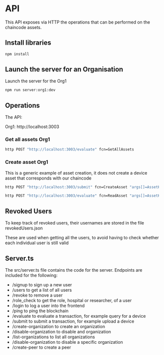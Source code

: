 # API

This API exposes via HTTP the operations that can be performed on the chaincode assets.

## Install libraries

```bash
npm install
```

## Launch the server for an Organisation

Launch the server for the Org1

```bash
npm run server:org1:dev
```

## Operations

The API:

Org1: http://localhost:3003


### Get all assets Org1

```bash
http POST "http://localhost:3003/evaluate" fcn=GetAllAssets 
```


### Create asset Org1

This is a generic example of asset creation, it does not create a device asset that corresponds with our chaincode

```bash
http POST "http://localhost:3003/submit" fcn=CreateAsset "args[]=AssetKey11" "args[]=Blue" "args[]=10" "args[]=4"

http POST "http://localhost:3003/evaluate" fcn=ReadAsset "args[]=AssetKey11"
```

## Revoked Users

To keep track of revoked users, their usernames are stored in the file revokedUsers.json

These are used when getting all the users, to avoid having to check whether each individual user is still valid

## Server.ts

The src/server.ts file contains the code for the server. Endpoints are included for the following:

- /signup to sign up a new user
- /users to get a list of all users
- /revoke to remove a user
- /role_check to get the role, hospital or researcher, of a user
- /login to log a user into the frontend
- /ping to ping the blockchain
- /evaluate to evaluate a transaction, for example query for a device
- /submit to submit a transaction, for example upload a device
- /create-organization to create an organization
- /disable-organization to disable and organization
- /list-organizations to list all organizations
- /disable-organization to disable a specific organization
- /create-peer to create a peer